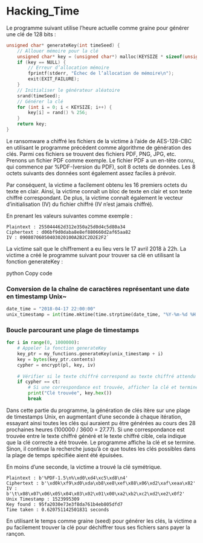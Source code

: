 # Hacking_Time
Le programme suivant utilise l’heure actuelle comme graine pour générer une clé de 128 bits :

```c
unsigned char* generateKey(int timeSeed) {
    // Allouer mémoire pour la clé
    unsigned char* key = (unsigned char*) malloc(KEYSIZE * sizeof(unsigned char));
    if (key == NULL) {
        // Erreur d’allocation mémoire
        fprintf(stderr, "Échec de l’allocation de mémoire\n");
        exit(EXIT_FAILURE);
    }
    // Initialiser le générateur aléatoire
    srand(timeSeed);
    // Générer la clé
    for (int i = 0; i < KEYSIZE; i++) {
        key[i] = rand() % 256;
    }
    return key;
}
````
Le ransomware a chiffré les fichiers de la victime à l’aide de AES-128-CBC en utilisant le programme précédent comme algorithme de génération des clés. Parmi ces fichiers se trouvent des fichiers PDF, PNG, JPG, etc. Prenons un fichier PDF comme exemple. Le fichier PDF a un en-tête connu, qui commence par %PDF-(version du PDF), soit 8 octets de données. Les 8 octets suivants des données sont également assez faciles à prévoir.

Par conséquent, la victime a facilement obtenu les 16 premiers octets du texte en clair. Ainsi, la victime connaît un bloc de texte en clair et son texte chiffré correspondant. De plus, la victime connaît également le vecteur d’initialisation (IV) du fichier chiffré (IV n’est jamais chiffré).

En prenant les valeurs suivantes comme exemple :
````
Plaintext : 255044462d312e350a25d0d4c5d80a34
Ciphertext : d06bf9d0daba8e8ef880660d2af65aa82
IV : 09080706050403020100A2B2C2D2E2F2`
````
La victime sait que le chiffrement a eu lieu vers le 17 avril 2018 à 22h. La victime a créé le programme suivant pour trouver sa clé en utilisant la fonction generateKey :

python
Copy code
### Conversion de la chaîne de caractères représentant une date en timestamp Unix~
```python
date_time = "2018-04-17 22:00:00"
unix_timestamp = int(time.mktime(time.strptime(date_time, "%Y-%m-%d %H:%M:%S")))
````

### Boucle parcourant une plage de timestamps
```python
for i in range(0, 1000000):
    # Appeler la fonction generateKey
    key_ptr = my_functions.generateKey(unix_timestamp + i)
    key = bytes(key_ptr.contents)
    cypher = encrypt(pl, key, iv)
    
    # Vérifier si le texte chiffré correspond au texte chiffré attendu
    if cypher == ct:
        # Si une correspondance est trouvée, afficher la clé et terminer
        print("Clé trouvée", key.hex())
        break
````
Dans cette partie du programme, la génération de clés itère sur une plage de timestamps Unix, en augmentant d’une seconde à chaque itération, essayant ainsi toutes les clés qui auraient pu être générées au cours des 28 prochaines heures (100000 / 3600 = 27.77). Si une correspondance est trouvée entre le texte chiffré généré et le texte chiffré cible, cela indique que la clé correcte a été trouvée. Le programme affiche la clé et se termine. Sinon, il continue la recherche jusqu’à ce que toutes les clés possibles dans la plage de temps spécifiée aient été épuisées.

En moins d’une seconde, la victime a trouvé la clé symétrique.
````
Plaintext : b'%PDF-1.5\n%\xd0\xd4\xc5\xd8\n4'
Ciphertext : b'\xd0k\xf9\xd0\xda\xb8\xe8\xef\x88\x06\xd2\xaf\xeaa\x82'
IV : b'\t\x08\x07\x06\x05\x04\x03\x02\x01\x00\xa2\xb2\xc2\xd2\xe2\x0f2'
Unix Timestamp : 1523995309
Key found : 95fa2030e73e3f8da761b4eb805dfd7
Time taken : 0.620751142501831 seconds
````
En utilisant le temps comme graine (seed) pour générer les clés, la victime a pu facilement trouver la clé pour déchiffrer tous ses fichiers sans payer la rançon.